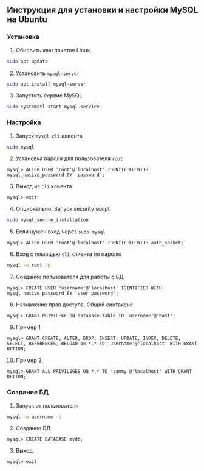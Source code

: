 ## Инструкция для установки  и настройки MySQL на Ubuntu 

### Установка  

1. Обновить кеш пакетов Linux
```bash
sudo apt update
```

2. Установить `mysql-server`
```bash
sudo apt install mysql-server
```

3. Запустить сервис MySQL
```bash
sudo systemctl start mysql.service
```


### Настройка

1. Запуск `mysql cli` клиента
```bash
sudo mysql
```

2. Установка пароля для пользователя `root`
```mysql
mysql> ALTER USER 'root'@'localhost' IDENTIFIED WITH mysql_native_password BY 'password';
```

3. Выход из `cli` клиента
```mysql
mysql> exit
```

4. Опционально. Запуск security script
```bash
sudo mysql_secure_installation
```

5. Если нужен вход через `sudo mysql`
```mysql
mysql> ALTER USER 'root'@'localhost' IDENTIFIED WITH auth_socket;
```

6. Вход с помощью `cli` клиента по паролю
```bash
mysql -u root -p
```

7. Создание пользователя для работы с БД
```mysql
mysql> CREATE USER 'username'@'localhost' IDENTIFIED WITH mysql_native_password BY 'user_password';
```

8. Назначение прав доступа. Общий синтаксис
```mysql
mysql> GRANT PRIVILEGE ON database.table TO 'username'@'host';
```

9. Пример 1
```mysql
mysql> GRANT CREATE, ALTER, DROP, INSERT, UPDATE, INDEX, DELETE, SELECT, REFERENCES, RELOAD on *.* TO 'username'@'localhost' WITH GRANT OPTION;
```

10. Пример 2
```mysql
mysql> GRANT ALL PRIVILEGES ON *.* TO 'sammy'@'localhost' WITH GRANT OPTION;
```

### Создание БД

1. Запуск от пользователя
```bash
mysql -u username -p
```

2. Создание БД
```mysql
mysql> CREATE DATABASE mydb;
```

3. Выход
```mysql
mysql> exit
```
